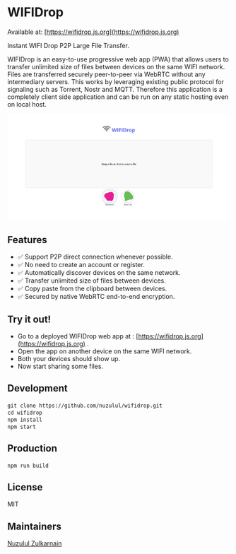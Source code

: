 # WIFIDrop

Available at: [https://wifidrop.js.org](https://wifidrop.js.org)

Instant WIFI Drop P2P Large File Transfer.

WIFIDrop is an easy-to-use progressive web app (PWA) that allows users to transfer unlimited size of files between devices on the same WIFI network. Files are transferred securely peer-to-peer via WebRTC without any intermediary servers. This works by leveraging existing public protocol for signaling such as Torrent, Nostr and MQTT. Therefore this application is a completely client side application and can be run on any static hosting even on local host.

![WIFIDrop](screenshot.jpeg)

## Features

* ✅ Support P2P direct connection whenever possible.
* ✅ No need to create an account or register.
* ✅ Automatically discover devices on the same network.
* ✅ Transfer unlimited size of files between devices.
* ✅ Copy paste from the clipboard between devices.
* ✅ Secured by native WebRTC end-to-end encryption.

## Try it out!

* Go to a deployed WIFIDrop web app at : [https://wifidrop.js.org](https://wifidrop.js.org) .
* Open the app on another device on the same WIFI network.
* Both your devices should show up.
* Now start sharing some files.

## Development

```
git clone https://github.com/nuzulul/wifidrop.git
cd wifidrop
npm install
npm start
```

## Production

```
npm run build
```

## License

MIT

## Maintainers

[Nuzulul Zulkarnain](https://github.com/nuzulul)